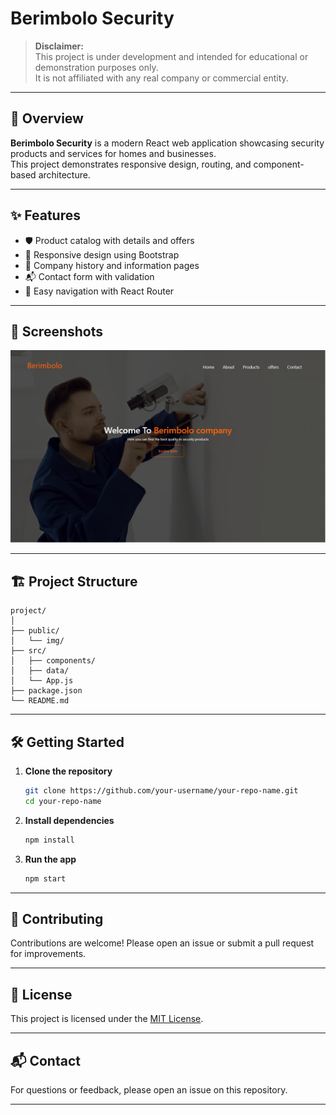 # Berimbolo Security

> **Disclaimer:**  
> This project is under development and intended for educational or demonstration purposes only.  
> It is not affiliated with any real company or commercial entity.

---

## 🚀 Overview

**Berimbolo Security** is a modern React web application showcasing security products and services for homes and businesses.  
This project demonstrates responsive design, routing, and component-based architecture.

---

## ✨ Features

- 🛡️ Product catalog with details and offers
- 📱 Responsive design using Bootstrap
- 📄 Company history and information pages
- 📬 Contact form with validation
- 🔗 Easy navigation with React Router

---

## 📸 Screenshots

<!-- Replace with your own screenshots if available -->
<img src="public/img/main page screenshot.jpeg" alt="Home Screenshot" width="600"/>

---

## 🏗️ Project Structure

```
project/
│
├── public/
│   └── img/
├── src/
│   ├── components/
│   ├── data/
│   └── App.js
├── package.json
└── README.md
```

---

## 🛠️ Getting Started

1. **Clone the repository**
   ```sh
   git clone https://github.com/your-username/your-repo-name.git
   cd your-repo-name
   ```

2. **Install dependencies**
   ```sh
   npm install
   ```

3. **Run the app**
   ```sh
   npm start
   ```

---

## 🤝 Contributing

Contributions are welcome! Please open an issue or submit a pull request for improvements.

---

## 📄 License

This project is licensed under the [MIT License](LICENSE).

---

## 📬 Contact

For questions or feedback, please open an issue on this repository.

---
